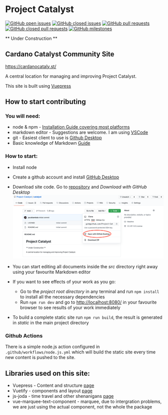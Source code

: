 # Project Catalyst
[![GitHub open issues](https://img.shields.io/github/issues/Project-Catalyst/project-catalyst.github.io?style=flat-square)](https://github.com/Project-Catalyst/project-catalyst.github.io/issues)
[![GitHub closed issues](https://img.shields.io/github/issues-closed-raw/Project-Catalyst/project-catalyst.github.io?style=flat-square)](https://github.com/Project-Catalyst/project-catalyst.github.io/issues?q=is%3Aissue+is%3Aclosed)
[![GitHub pull requests](https://img.shields.io/github/issues-pr/Project-Catalyst/project-catalyst.github.io)](https://github.com/Project-Catalyst/project-catalyst.github.io/pulls)
[![GitHub closed pull requests](https://img.shields.io/github/issues-pr-closed/Project-Catalyst/project-catalyst.github.io)](https://github.com/Project-Catalyst/project-catalyst.github.io/pulls?q=is%3Apr+is%3Aclosed)
[![GitHub milestones](https://img.shields.io/github/milestones/open/Project-Catalyst/project-catalyst.github.io?style=flat-square)](https://github.com/Project-Catalyst/project-catalyst.github.io)

** Under Construction **
## Cardano Catalyst Community Site 
https://cardanocataly.st/

A central location for managing and improving Project Catalyst.

This site is built using [Vuepress](https://vuepress.vuejs.org/)

## How to start contributing

### You will need:

* node & npm - [Installation Guide covering most platforms](https://nodejs.org/en/download/package-manager/)
* markdown editor - Suggestions are welcome. I am using [VSCode](https://code.visualstudio.com/)
* git - Easiest client to use is [Github Desktop](https://desktop.github.com/)
* Basic knowledge of Markdown [Guide](https://www.markdownguide.org/basic-syntax/)

### How to start:

* Install node
* Create a github account and install [GitHub Desktop](https://desktop.github.com/)
* Download site code. Go to [repository](https://github.com/Project-Catalyst/catalyst) and *Download with GitHub Desktop*
![Download with GitHub Desktop](readme.assets/open-in-github.png)
* You can start editing all documents inside the *src* directory right away using your favourite Markdown editor
* If you want to see effects of your work as you go:
  * Go to the *project root directory* in any terminal and run `npm install` to install all the necessary dependencies
  * Run `npm run dev` and go to [http://localhost:8080/](http://localhost:8080/) in your favourite browser to see results of your work immediately

* To build a complete static site run `npm run build`, the result is generated in *static* in the main project directory

### Github Actions

There is a simple node.js action configured in `.github/workflows/node.js.yml` which will build the static site every time new content is pushed to the site.

## Libraries used on this site:
* Vuepress - Content and structure [page](https://vuepress.vuejs.org/)
* Vuetify - components and layout [page](https://vuetifyjs.com/en/)
* js-joda - time travel and other shenanigans [page](https://github.com/js-joda/js-joda)
* vue-marquee-text-component - marquee, due to intergration problems, we are just using the actual component, not the whole the package
<!-- * i18n - Language/localization -->
<!-- * tailwind - CSS design (to be implemented) -->
